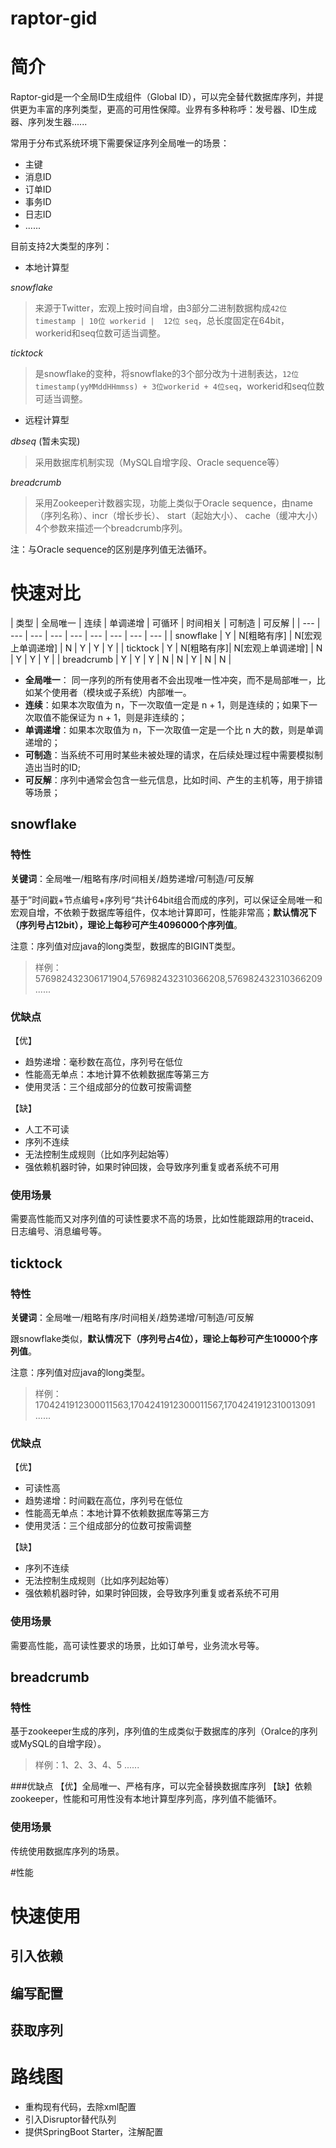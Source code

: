 # raptor-gid

# 简介
Raptor-gid是一个全局ID生成组件（Global ID），可以完全替代数据库序列，并提供更为丰富的序列类型，更高的可用性保障。业界有多种称呼：发号器、ID生成器、序列发生器......

常用于分布式系统环境下需要保证序列全局唯一的场景：
* 主键
* 消息ID
* 订单ID
* 事务ID
* 日志ID
* ......


目前支持2大类型的序列：

* 本地计算型  

*snowflake*
> 来源于Twitter，宏观上按时间自增，由3部分二进制数据构成`42位timestamp | 10位 workerid |  12位 seq`，总长度固定在64bit，workerid和seq位数可适当调整。

*ticktock*
> 是snowflake的变种，将snowflake的3个部分改为十进制表达，`12位timestamp(yyMMddHHmmss) + 3位workerid + 4位seq`，workerid和seq位数可适当调整。

* 远程计算型   
 
*dbseq* (暂未实现)  
> 采用数据库机制实现（MySQL自增字段、Oracle sequence等）

*breadcrumb*
> 采用Zookeeper计数器实现，功能上类似于Oracle sequence，由name（序列名称）、incr（增长步长）、 start（起始大小）、 cache（缓冲大小）4个参数来描述一个breadcrumb序列。

注：与Oracle sequence的区别是序列值无法循环。

# 快速对比

| 类型 | 全局唯一 | 连续 | 单调递增 | 可循环 | 时间相关 | 可制造 | 可反解 | 
| --- | --- | --- | --- | --- | --- | --- | --- | --- |
| snowflake | Y | N[粗略有序] | N[宏观上单调递增] | N | Y | Y | Y | 
| ticktock | Y | N[粗略有序]| N[宏观上单调递增] | N | Y | Y | Y | 
| breadcrumb | Y | Y | Y | N | N | Y | N | N |

* **全局唯一**： 同一序列的所有使用者不会出现唯一性冲突，而不是局部唯一，比如某个使用者（模块或子系统）内部唯一。
* **连续**：如果本次取值为 n，下一次取值一定是 n + 1，则是连续的；如果下一次取值不能保证为 n + 1，则是非连续的；
* **单调递增**：如果本次取值为 n，下一次取值一定是一个比 n 大的数，则是单调递增的；
* **可制造**：当系统不可用时某些未被处理的请求，在后续处理过程中需要模拟制造出当时的ID;
* **可反解**：序列中通常会包含一些元信息，比如时间、产生的主机等，用于排错等场景；

## snowflake 
### 特性
**关键词**：全局唯一/粗略有序/时间相关/趋势递增/可制造/可反解

基于”时间戳+节点编号+序列号“共计64bit组合而成的序列，可以保证全局唯一和宏观自增，不依赖于数据库等组件，仅本地计算即可，性能非常高；**默认情况下（序列号占12bit），理论上每秒可产生4096000个序列值**。

注意：序列值对应java的long类型，数据库的BIGINT类型。

> 样例：576982432306171904,576982432310366208,576982432310366209 ......

### 优缺点
【优】
* 趋势递增：毫秒数在高位，序列号在低位
* 性能高无单点：本地计算不依赖数据库等第三方
* 使用灵活：三个组成部分的位数可按需调整

【缺】
* 人工不可读
* 序列不连续
* 无法控制生成规则（比如序列起始等）
* 强依赖机器时钟，如果时钟回拨，会导致序列重复或者系统不可用

### 使用场景
需要高性能而又对序列值的可读性要求不高的场景，比如性能跟踪用的traceid、日志编号、消息编号等。


## ticktock
### 特性
**关键词**：全局唯一/粗略有序/时间相关/趋势递增/可制造/可反解

跟snowflake类似，**默认情况下（序列号占4位），理论上每秒可产生10000个序列值**。

注意：序列值对应java的long类型。

>样例：1704241912300011563,1704241912300011567,1704241912310013091 ......

### 优缺点
【优】
* 可读性高
* 趋势递增：时间戳在高位，序列号在低位
* 性能高无单点：本地计算不依赖数据库等第三方
* 使用灵活：三个组成部分的位数可按需调整

【缺】
* 序列不连续
* 无法控制生成规则（比如序列起始等）
* 强依赖机器时钟，如果时钟回拨，会导致序列重复或者系统不可用

### 使用场景
需要高性能，高可读性要求的场景，比如订单号，业务流水号等。


## breadcrumb
### 特性
基于zookeeper生成的序列，序列值的生成类似于数据库的序列（Oralce的序列或MySQL的自增字段）。
> 样例：1、2、3、4、5 ......

###优缺点
【优】全局唯一、严格有序，可以完全替换数据库序列
【缺】依赖zookeeper，性能和可用性没有本地计算型序列高，序列值不能循环。
### 使用场景
传统使用数据库序列的场景。

#性能


# 快速使用
## 引入依赖
## 编写配置
## 获取序列

# 路线图
- 重构现有代码，去除xml配置
- 引入Disruptor替代队列
- 提供SpringBoot Starter，注解配置






